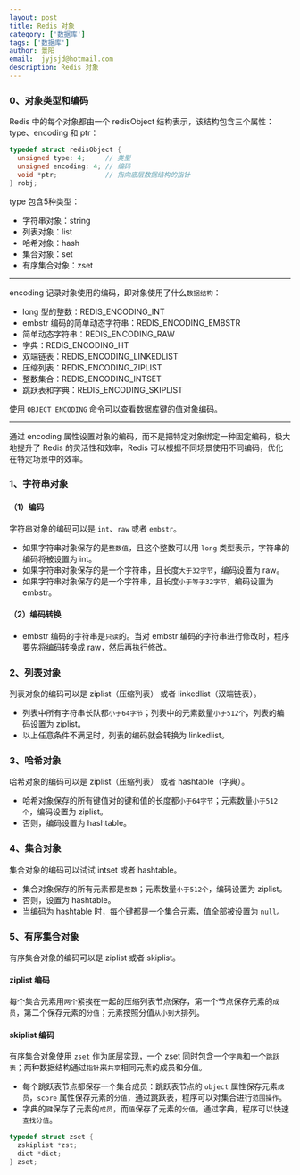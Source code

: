 ```yaml
---
layout: post
title: Redis 对象
category: ['数据库']
tags: ['数据库']
author: 景阳
email:  jyjsjd@hotmail.com
description: Redis 对象
---
```


### 0、对象类型和编码
Redis 中的每个对象都由一个 redisObject 结构表示，该结构包含三个属性：type、encoding 和 ptr：

```c
typedef struct redisObject {
  unsigned type: 4;     // 类型
  unsigned encoding: 4; // 编码
  void *ptr;            // 指向底层数据结构的指针
} robj;
```

type 包含5种类型：
* 字符串对象：string
* 列表对象：list
* 哈希对象：hash
* 集合对象：set
* 有序集合对象：zset

----

encoding 记录对象使用的编码，即对象使用了什么`数据结构`：
* long 型的整数：REDIS_ENCODING_INT
* embstr 编码的简单动态字符串：REDIS_ENCODING_EMBSTR
* 简单动态字符串：REDIS_ENCODING_RAW
* 字典：REDIS_ENCODING_HT
* 双端链表：REDIS_ENCODING_LINKEDLIST
* 压缩列表：REDIS_ENCODING_ZIPLIST
* 整数集合：REDIS_ENCODING_INTSET
* 跳跃表和字典：REDIS_ENCODING_SKIPLIST

使用 `OBJECT ENCODING` 命令可以查看数据库键的值对象编码。

----

通过 encoding 属性设置对象的编码，而不是把特定对象绑定一种固定编码，极大地提升了 Redis 的灵活性和效率，Redis 可以根据不同场景使用不同编码，优化在特定场景中的效率。

### 1、字符串对象
#### （1）编码
字符串对象的编码可以是 `int`、`raw` 或者 `embstr`。

* 如果字符串对象保存的是`整数值`，且这个整数可以用 `long` 类型表示，字符串的编码将被设置为 int。
* 如果字符串对象保存的是一个字符串，且长度`大于32字节`，编码设置为 raw。
* 如果字符串对象保存的是一个字符串，且长度`小于等于32字节`，编码设置为 embstr。

#### （2）编码转换
* embstr 编码的字符串是`只读`的。当对 embstr 编码的字符串进行修改时，程序要先将编码转换成 raw，然后再执行修改。

### 2、列表对象
列表对象的编码可以是 ziplist（压缩列表） 或者 linkedlist（双端链表）。

* 列表中所有字符串长队都`小于64字节`；列表中的元素数量`小于512个`，列表的编码设置为 ziplist。
* 以上任意条件不满足时，列表的编码就会转换为 linkedlist。

### 3、哈希对象
哈希对象的编码可以是 ziplist（压缩列表） 或者 hashtable（字典）。

* 哈希对象保存的所有键值对的键和值的长度都`小于64字节`；元素数量`小于512个`，编码设置为 ziplist。
* 否则，编码设置为 hashtable。

### 4、集合对象
集合对象的编码可以试试 intset 或者 hashtable。

* 集合对象保存的所有元素都是`整数`；元素数量`小于512个`，编码设置为 ziplist。
* 否则，设置为 hashtable。
* 当编码为 hashtable 时，每个键都是一个集合元素，值全部被设置为 `null`。

### 5、有序集合对象
有序集合对象的编码可以是 ziplist 或者 skiplist。

#### ziplist 编码
每个集合元素用`两个`紧挨在一起的压缩列表节点保存，第一个节点保存元素的`成员`，第二个保存元素的`分值`；元素按照分值`从小到大`排列。

#### skiplist 编码
有序集合对象使用 `zset` 作为底层实现，一个 zset 同时包含一个`字典`和一个`跳跃表`；两种数据结构通过`指针`来`共享`相同元素的成员和分值。

* 每个跳跃表节点都保存一个集合成员：跳跃表节点的 `object` 属性保存元素`成员`，`score` 属性保存元素的`分值`，通过跳跃表，程序可以对集合进行`范围操作`。
* 字典的`键`保存了元素的`成员`，而`值`保存了元素的`分值`，通过字典，程序可以快速`查找分值`。

```c
typedef struct zset {
  zskiplist *zst;
  dict *dict;
} zset;
```

